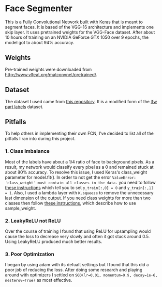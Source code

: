 # Face Segmenter

This is a Fully Convolutional Network built with Keras that is meant to segment faces. It is based of the VGG-16 architecture and implements one skip layer. It uses pretrained weights for the VGG-Face dataset. After about 10 hours of training on an NVIDIA GeForce GTX 1050 over 9 epochs, the model got to about 94% accuracy.

## Weights

Pre-trained weights were downloaded from <http://www.vlfeat.org/matconvnet/pretrained/>.

## Dataset

The dataset I used came from [this repository](https://github.com/arahusky/Tensorflow-Segmentation). It is a modified form of the [lfw part labels](http://vis-www.cs.umass.edu/lfw/part_labels/) dataset.

## Pitfalls

To help others in implementing their own FCN, I've decided to list all of the pitfalls I ran into during this project.

### 1. Class Imbalance

Most of the labels have about a 1/4 ratio of face to background pixels. As a result, my network would classify every pixel as a 0 and remained stuck at about 80% accuracy. To resolve this issue, I used Keras's class_weight parameter for model.fit(). In order to not get the error `ValueError: 'class_weight' must contain all classes in the data.` you need to follow [these instructions](https://stackoverflow.com/questions/48254832/keras-class-weight-in-multi-label-binary-classification) which tell you to set `y_train[:,0] = 0` and `y_train[:,1] = 1`. Also, I used a lambda layer with `K.squeeze` to remove the unnecessary last dimension of the output. If you need class weights for more than two classes then follow [these instructions](https://github.com/keras-team/keras/issues/3653), which describe how to use sample_weight.

### 2. LeakyReLU not ReLU

Over the course of training I found that using ReLU for upsampling would cause the loss to decrease very slowly and often it got stuck around 0.5. Using LeakyReLU produced much better results.

### 3. Poor Optimization

I began by using adam with its defualt settings but I found that this did a poor job of reducing the loss. After doing some research and playing around with optimizers I settled on `SGD(lr=0.01, momentum=0.9, decay=1e-6, nesterov=True)` as most effective.
